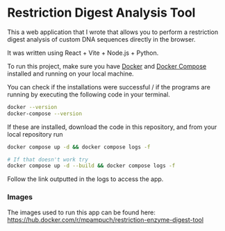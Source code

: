 # Restriction Digest Analysis Tool

This a web application that I wrote that allows you to perform a restriction digest analysis of custom DNA sequences directly in the browser.

It was written using React + Vite + Node.js + Python.

To run this project, make sure you have [Docker](https://docs.docker.com/engine/install/) and [Docker Compose](https://docs.docker.com/compose/install/) installed and running on your local machine.

You can check if the installations were successful / if the programs are running by executing the following code in your terminal.

```bash
docker --version
docker-compose --version
```

If these are installed, download the code in this repository, and from your local repository run

```bash
docker compose up -d && docker compose logs -f

# If that doesn't work try
docker compose up -d --build && docker compose logs -f
```

Follow the link outputted in the logs to access the app.

### Images

The images used to run this app can be found here: https://hub.docker.com/r/mpampuch/restriction-enzyme-digest-tool
